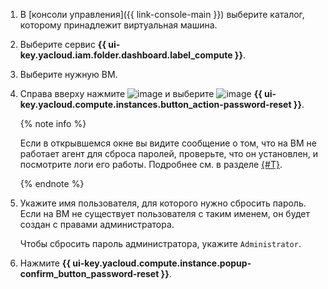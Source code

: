 1. В [консоли управления]({{ link-console-main }}) выберите каталог, которому принадлежит виртуальная машина.
1. Выберите сервис **{{ ui-key.yacloud.iam.folder.dashboard.label_compute }}**.
1. Выберите нужную ВМ.
1. Справа вверху нажмите ![image](../../_assets/console-icons/ellipsis.svg) и выберите ![image](../../_assets/console-icons/key.svg) **{{ ui-key.yacloud.compute.instances.button_action-password-reset }}**.

    {% note info %}

    Если в открывшемся окне вы видите сообщение о том, что на ВМ не работает агент для сброса паролей, проверьте, что он установлен, и посмотрите логи его работы. Подробнее см. в разделе [{#T}](../../compute/operations/vm-guest-agent/check.md).

    {% endnote %}

1. Укажите имя пользователя, для которого нужно сбросить пароль. Если на ВМ не существует пользователя с таким именем, он будет создан с правами администратора.

    Чтобы сбросить пароль администратора, укажите `Administrator`.

1. Нажмите **{{ ui-key.yacloud.compute.instance.popup-confirm_button_password-reset }}**.